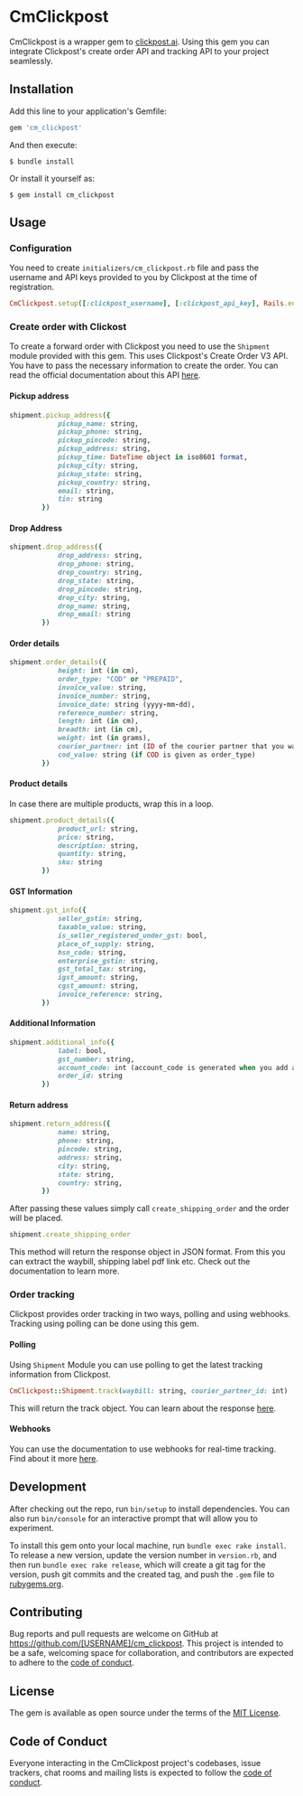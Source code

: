 # CmClickpost

CmClickpost is a wrapper gem to [clickpost.ai](https://www.clickpost.ai/). Using this gem you can integrate Clickpost's create order API and tracking API to your project seamlessly.


## Installation

Add this line to your application's Gemfile:

```ruby
gem 'cm_clickpost'
```

And then execute:

    $ bundle install

Or install it yourself as:

    $ gem install cm_clickpost

## Usage

### Configuration
You need to create `initializers/cm_clickpost.rb` file and pass the username and API keys provided to you by Clickpost at the time of registration.
```ruby 
CmClickpost.setup([:clickpost_username], [:clickpost_api_key], Rails.env)
```

### Create order with Clickost
To create a forward order with Clickpost you need to use the `Shipment` module provided with this gem. This uses Clickpost's Create Order V3 API. You have to pass the necessary information to create the order. 
You can read the official documentation about this API [here](https://clickpost.github.io/slate/?json#order-creation-v3-api-forward).

#### Pickup address
```ruby
shipment.pickup_address({
            pickup_name: string, 	
            pickup_phone: string,
            pickup_pincode: string,
            pickup_address: string,
            pickup_time: DateTime object in iso8601 format,
            pickup_city: string,	
            pickup_state: string,	
            pickup_country: string,	
            email: string,	
            tin: string
        })
```
#### Drop Address
```ruby
shipment.drop_address({
            drop_address: string,
            drop_phone: string,
            drop_country: string,
            drop_state: string,
            drop_pincode: string,
            drop_city: string,
            drop_name: string,
            drop_email: string
        })
```
#### Order details
```ruby
shipment.order_details({
            height: int (in cm),
            order_type: "COD" or "PREPAID",
            invoice_value: string,
            invoice_number: string,
            invoice_date: string (yyyy-mm-dd),
            reference_number: string,
            length: int (in cm),
            breadth: int (in cm),
            weight: int (in grams),
            courier_partner: int (ID of the courier partner that you want to make the order with),
            cod_value: string (if COD is given as order_type)
        })
```
#### Product details
In case there are multiple products, wrap this in a loop.
```ruby
shipment.product_details({
            product_url: string,
            price: string,
            description: string,
            quantity: string,
            sku: string
        })
```
#### GST Information
```ruby
shipment.gst_info({
            seller_gstin: string,
            taxable_value: string,
            is_seller_registered_under_gst: bool,
            place_of_supply: string,
            hsn_code: string,
            enterprise_gstin: string,
            gst_total_tax: string,
            igst_amount: string,
            cgst_amount: string,
            invoice_reference: string,
        })
```
#### Additional Information
```ruby
shipment.additional_info({
            label: bool,
            gst_number: string,
            account_code: int (account_code is generated when you add a courier partner in clickpost),
            order_id: string
        })
```
#### Return address
```ruby
shipment.return_address({
            name: string, 	
            phone: string,
            pincode: string,
            address: string,
            city: string,	
            state: string,	
            country: string,	
        })
```

After passing these values simply call `create_shipping_order` and the order will be placed.
```ruby 
shipment.create_shipping_order
```

This method will return the response object in JSON format. From this you can extract the waybill, shipping label pdf link etc. Check out the documentation to learn more.

### Order tracking
Clickpost provides order tracking in two ways, polling and using webhooks. Tracking using polling can be done using this gem.

#### Polling
Using `Shipment` Module you can use polling to get the latest tracking information from Clickpost.

```ruby 
CmClickpost::Shipment.track(waybill: string, courier_partner_id: int)
```

This will return the track object. You can learn about the response [here](https://clickpost.github.io/slate/?json#tracking-awb-using-polling).

#### Webhooks
You can use the documentation to use webhooks for real-time tracking. Find about it more [here](https://clickpost.github.io/slate/?json#tracking-awb-using-webhooks).

## Development

After checking out the repo, run `bin/setup` to install dependencies. You can also run `bin/console` for an interactive prompt that will allow you to experiment.

To install this gem onto your local machine, run `bundle exec rake install`. To release a new version, update the version number in `version.rb`, and then run `bundle exec rake release`, which will create a git tag for the version, push git commits and the created tag, and push the `.gem` file to [rubygems.org](https://rubygems.org).

## Contributing

Bug reports and pull requests are welcome on GitHub at https://github.com/[USERNAME]/cm_clickpost. This project is intended to be a safe, welcoming space for collaboration, and contributors are expected to adhere to the [code of conduct](https://github.com/[USERNAME]/cm_clickpost/blob/master/CODE_OF_CONDUCT.md).

## License

The gem is available as open source under the terms of the [MIT License](https://opensource.org/licenses/MIT).

## Code of Conduct

Everyone interacting in the CmClickpost project's codebases, issue trackers, chat rooms and mailing lists is expected to follow the [code of conduct](https://github.com/[USERNAME]/cm_clickpost/blob/master/CODE_OF_CONDUCT.md).
